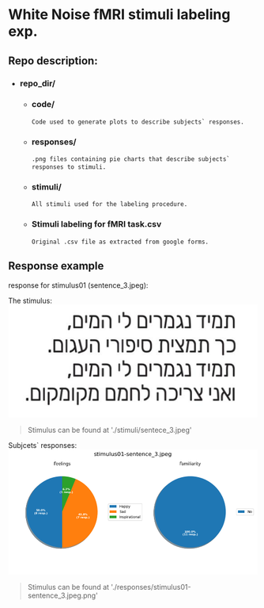 # White Noise fMRI stimuli labeling exp. #
## Repo description: ##
* ###  repo_dir/
  * ###  code/ ###
        Code used to generate plots to describe subjects` responses.
  * ### responses/ ###
        .png files containing pie charts that describe subjects` responses to stimuli.
  * ### stimuli/ ###
        All stimuli used for the labeling procedure.
  * ### Stimuli labeling for fMRI task.csv ###
        Original .csv file as extracted from google forms.

## Response example ##
response for stimulus01 (sentence_3.jpeg):

The stimulus: ![The stimulus](stimuli/sentence_3.jpeg)
>Stimulus can be found at './stimuli/sentece_3.jpeg'

Subjcets` responses:![](responses/stimulus01-sentence_3.jpeg.png)
>Stimulus can be found at './responses/stimulus01-sentence_3.jpeg.png'


